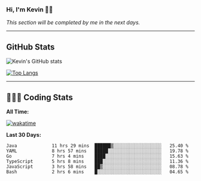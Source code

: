 ### Hi, I'm Kevin 👋🏻

_This section will be completed by me in the next days._


--- 
## GitHub Stats
![Kevin's GitHub stats](https://github-readme-stats.vercel.app/api?username=kevin-kraus&show_icons=true&theme=dark)

[![Top Langs](https://github-readme-stats.vercel.app/api/top-langs/?username=kevin-kraus&layout=compact&theme=dark)]()

---
## 🧑🏻‍💻 Coding Stats

**All Time:**

[![wakatime](https://wakatime.com/badge/user/2ee1869b-72a2-4c21-b5f7-e95432f5a1cf.svg?style=flat)](https://wakatime.com/@2ee1869b-72a2-4c21-b5f7-e95432f5a1cf)

**Last 30 Days:**

<!--START_SECTION:waka-->

```text
Java             11 hrs 29 mins  ██████▒░░░░░░░░░░░░░░░░░░   25.40 %
YAML             8 hrs 57 mins   █████░░░░░░░░░░░░░░░░░░░░   19.78 %
Go               7 hrs 4 mins    ████░░░░░░░░░░░░░░░░░░░░░   15.63 %
TypeScript       5 hrs 8 mins    ███░░░░░░░░░░░░░░░░░░░░░░   11.36 %
JavaScript       3 hrs 58 mins   ██▒░░░░░░░░░░░░░░░░░░░░░░   08.78 %
Bash             2 hrs 6 mins    █░░░░░░░░░░░░░░░░░░░░░░░░   04.65 %
```

<!--END_SECTION:waka-->
